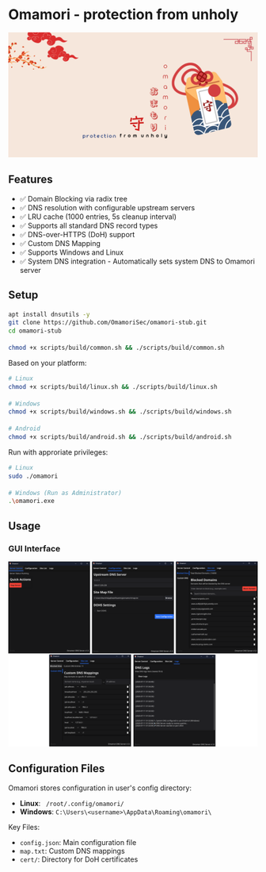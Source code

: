 # Omamori - protection from unholy

![Omamori](app/ui/assets/omamori_poster.png)

## Features

- ✅ Domain Blocking via radix tree
- ✅ DNS resolution with configurable upstream servers
- ✅ LRU cache (1000 entries, 5s cleanup interval)
- ✅ Supports all standard DNS record types
- ✅ DNS-over-HTTPS (DoH) support
- ✅ Custom DNS Mapping
- ✅ Supports Windows and Linux
- ✅ System DNS integration - Automatically sets system DNS to Omamori server


## Setup

```bash
apt install dnsutils -y
git clone https://github.com/OmamoriSec/omamori-stub.git
cd omamori-stub

chmod +x scripts/build/common.sh && ./scripts/build/common.sh
```

Based on your platform:
```bash
# Linux
chmod +x scripts/build/linux.sh && ./scripts/build/linux.sh

# Windows
chmod +x scripts/build/windows.sh && ./scripts/build/windows.sh

# Android
chmod +x scripts/build/android.sh && ./scripts/build/android.sh
```

Run with approriate privileges:
```bash
# Linux
sudo ./omamori

# Windows (Run as Administrator)
.\omamori.exe
```

## Usage

### GUI Interface

![Omamori GUI](app/ui/assets/gui_interface.png)

## Configuration Files

Omamori stores configuration in user's config directory:

- **Linux**: ` /root/.config/omamori/`
- **Windows**: `C:\Users\<username>\AppData\Roaming\omamori\`

Key Files:
- `config.json`: Main configuration file
- `map.txt`: Custom DNS mappings
- `cert/`: Directory for DoH certificates
